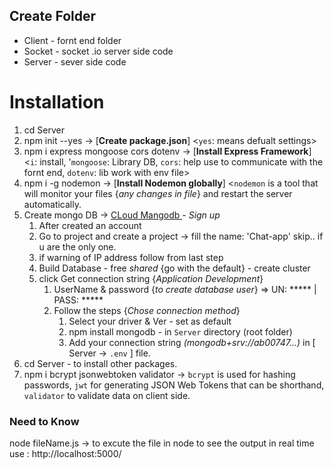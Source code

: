 ## Create Folder
- Client - fornt end folder
- Socket - socket .io server side code 
- Server - sever  side code


# Installation
1. cd Server 
2. npm init --yes  →  [**Create package.json**]  <`yes`: means defualt settings>
3. npm i express mongoose cors dotenv →  [**Install Express Framework**]  <`i`: install, '`mongoose`: Library DB, `cors`: help use to communicate with the fornt end, `dotenv`: lib work with env file> 
   <!-- Note: If you want to change default value form packege.json then -> npm i cors@2.8.5 dotenv@16.0.3 -->
4. npm i -g nodemon  →  [**Install Nodemon globally**]   <`nodemon` is a tool that will monitor your files {*any changes in file*} and restart the server automatically.
5. Create mongo DB  →  [ CLoud Mangodb ](https://www.mongodb.com/products/platform/cloud) - _Sign up_
   1. After created an account 
   2. Go to project and create a project -> fill the name: 'Chat-app' skip.. if u are the only one.
   3. if warning of IP address follow from last step
   4. Build Database - free *shared* {go with the default} - create cluster
   5. click Get connection string  {_Application Development_} 
      1. UserName & password {_to create database user_} => UN: ***** | PASS: *****
      2. Follow the steps {_Chose connection method_}
         1. Select your driver & Ver - set as default
         2. npm install mongodb - in  `Server` directory (root folder)
         3. Add your connection string *(mongodb+srv://ab00747...)* in [ Server -> `.env` ] file.
6. cd Server - to install other packages.
7. npm i bcrypt jsonwebtoken validator  →  `bcrypt` is used for hashing passwords, `jwt` for generating JSON Web Tokens that can be
   shorthand, `validator` to validate  data on client side.


### Need to Know

node fileName.js  →   to excute the file in node
to see the output in real time use : http://localhost:5000/
